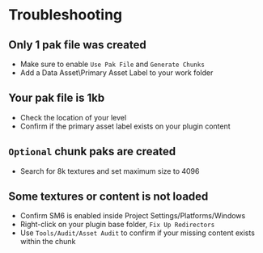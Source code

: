 # Troubleshooting

## Only 1 pak file was created
- Make sure to enable `Use Pak File` and `Generate Chunks`
- Add a Data Asset\Primary Asset Label to your work folder 

## Your pak file is 1kb
- Check the location of your level 
- Confirm if the primary asset label exists on your plugin content

## `Optional` chunk paks are created
- Search for 8k textures and set maximum size to 4096

## Some textures or content is not loaded
- Confirm SM6 is enabled inside Project Settings/Platforms/Windows
- Right-click on your plugin base folder, `Fix Up Redirectors`
- Use `Tools/Audit/Asset Audit` to confirm if your missing content exists within the chunk
